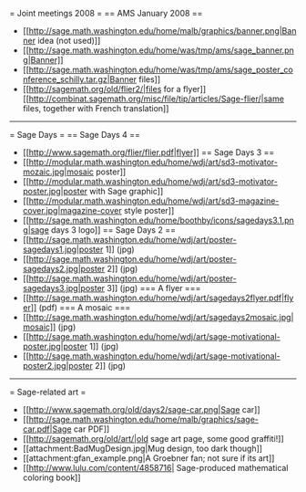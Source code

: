 = Joint meetings 2008 =
== AMS January 2008 ==
 * [[http://sage.math.washington.edu/home/malb/graphics/banner.png|Banner idea (not used)]]
 * [[http://sage.math.washington.edu/home/was/tmp/ams/sage_banner.png|Banner]]
 * [[http://sage.math.washington.edu/home/was/tmp/ams/sage_poster_conference_schilly.tar.gz|Banner files]]
 * [[http://sagemath.org/old/flier2/|files for a flyer]]  [[http://combinat.sagemath.org/misc/file/tip/articles/Sage-flier/|same files, together with French translation]]
----
= Sage Days =
== Sage Days 4 ==
 * [[http://www.sagemath.org/flier/flier.pdf|flyer]]
== Sage Days 3 ==
 * [[http://modular.math.washington.edu/home/wdj/art/sd3-motivator-mozaic.jpg|mosaic poster]]
 * [[http://modular.math.washington.edu/home/wdj/art/sd3-motivator-poster.jpg|poster with Sage graphic]]
 * [[http://modular.math.washington.edu/home/wdj/art/sd3-magazine-cover.jpg|magazine-cover style poster]]
 * [[http://sage.math.washington.edu/home/boothby/icons/sagedays3.1.png|sage days 3 logo]]
== Sage Days 2 ==
 * [[http://sage.math.washington.edu/home/wdj/art/poster-sagedays1.jpg|poster 1]] (jpg)
 * [[http://sage.math.washington.edu/home/wdj/art/poster-sagedays2.jpg|poster 2]] (jpg)
 * [[http://sage.math.washington.edu/home/wdj/art/poster-sagedays3.jpg|poster 3]] (jpg)
=== A flyer ===
 * [[http://sage.math.washington.edu/home/wdj/art/sagedays2flyer.pdf|flyer]]  (pdf)
=== A mosaic ===
 * [[http://sage.math.washington.edu/home/wdj/art/sagedays2mosaic.jpg|mosaic]] (jpg)
 * [[http://sage.math.washington.edu/home/wdj/art/sage-motivational-poster.jpg|poster 1]] (jpg)
 * [[http://sage.math.washington.edu/home/wdj/art/sage-motivational-poster2.jpg|poster 2]] (jpg)
----
= Sage-related art =
 * [[http://www.sagemath.org/old/days2/sage-car.png|Sage car]]
 * [[http://sage.math.washington.edu/home/malb/graphics/sage-car.pdf|Sage car PDF]]
 * [[http://sagemath.org/old/art/|old sage art page, some good graffiti!]]
 * [[attachment:BadMugDesign.jpg|Mug design, too dark though]]
 * [[attachment:gfan_example.png|A Groebner fan; not sure if its art]]
 * [[http://www.lulu.com/content/4858716| Sage-produced mathematical coloring book]]

